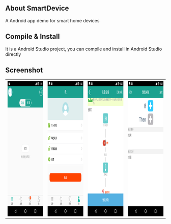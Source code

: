 
## About SmartDevice
A Android app demo for smart home devices 

## Compile & Install
It is a Android Studio project, you can compile and install in Android Studio directly

## Screenshot
<table>
<tr>

<th><img src="screenshot/Screenshot_20181102-172153.png" width="240" height="426" alt="screenshot1"></th>

<th><img src="screenshot/Screenshot_20181102-172212.png" width="240" height="426" alt="screenshot2"></th>

<th><img src="screenshot/Screenshot_20181102-172234.png" width="240" height="426" alt="screenshot3"></th>

<th><img src="screenshot/Screenshot_20181102-172310.png" width="240" height="426" alt="screenshot4"></th>
</tr>

</table>
